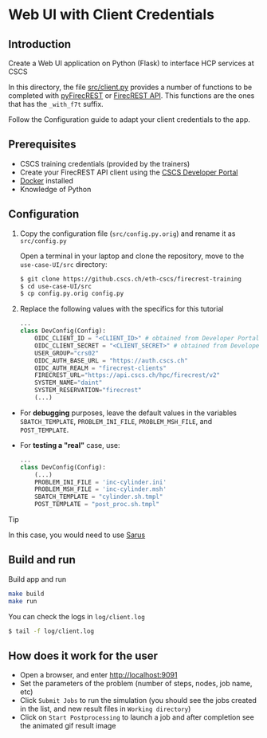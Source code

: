 # Web UI with Client Credentials

## Introduction

Create a Web UI application on Python (Flask) to interface HCP services at CSCS

In this directory, the file [src/client.py](./src/client.py) provides a number of functions to be completed with [pyFirecREST](https://pyfirecrest.readthedocs.io/en/stable/tutorial_basic_v2.html) or [FirecREST API](https://eth-cscs.github.io/firecrest-v2/). This functions are the ones that has the `_with_f7t` suffix.

Follow the Configuration guide to adapt your client credentials to the app.

## Prerequisites

- CSCS training credentials (provided by the trainers)
- Create your FirecREST API client using the [CSCS Developer Portal](https://developer.cscs.ch)  
- [Docker](https://docs.docker.com/get-started/docker-overview/) installed
- Knowledge of Python

## Configuration

1. Copy the configuration file (`src/config.py.orig`) and rename it as `src/config.py`
    
    Open a terminal in your laptop and clone the repository, move to the `use-case-UI/src` directory:

    ```bash
    $ git clone https://github.cscs.ch/eth-cscs/firecrest-training
    $ cd use-case-UI/src
    $ cp config.py.orig config.py
    ```

2. Replace the following values with the specifics for this tutorial

    ```python
    ...
    class DevConfig(Config):
        OIDC_CLIENT_ID = "<CLIENT_ID>" # obtained from Developer Portal
        OIDC_CLIENT_SECRET = "<CLIENT_SECRET>" # obtained from Developer Portal
        USER_GROUP="crs02"
        OIDC_AUTH_BASE_URL = "https://auth.cscs.ch"
        OIDC_AUTH_REALM = "firecrest-clients"
        FIRECREST_URL="https://api.cscs.ch/hpc/firecrest/v2"
        SYSTEM_NAME="daint"
        SYSTEM_RESERVATION="firecrest"
        (...)
    ```

- For **debugging** purposes, leave the default values in the variables `SBATCH_TEMPLATE`, `PROBLEM_INI_FILE`, `PROBLEM_MSH_FILE`, and `POST_TEMPLATE`.
- For **testing a "real"** case, use:


    ```python
    ...
    class DevConfig(Config):
        (...)
        PROBLEM_INI_FILE = 'inc-cylinder.ini'
        PROBLEM_MSH_FILE = 'inc-cylinder.msh'
        SBATCH_TEMPLATE = "cylinder.sh.tmpl"
        POST_TEMPLATE = "post_proc.sh.tmpl"
    ```

> [!TIP]
> In this case, you would need to use [Sarus](https://products.cscs.ch/sarus/)

## Build and run

Build app and run

```bash
make build
make run
```

You can check the logs in `log/client.log`

```bash
$ tail -f log/client.log
```

## How does it work for the user

- Open a browser, and enter [http://localhost:9091](http://localhost:9091)
- Set the parameters of the problem (number of steps, nodes, job name, etc)
- Click `Submit Jobs` to run the simulation (you should see the jobs created in the list, and new result files in `Working directory`)
- Click on `Start Postprocessing` to launch a job and after completion see the animated gif result image
